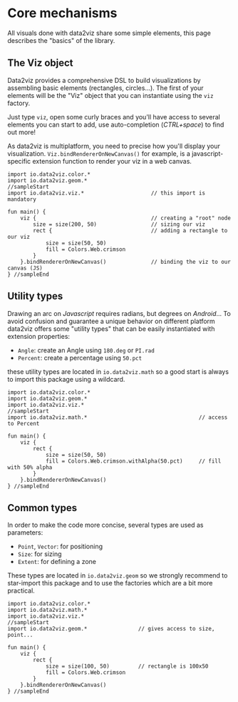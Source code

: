# Core mechanisms

All visuals done with data2viz share some simple elements, this page describes the "basics" of the
library.

## The Viz object

Data2viz provides a comprehensive DSL to build visualizations by assembling basic elements (rectangles, circles...).
The first of your elements will be the "Viz" object that you can instantiate using the `viz` factory.

Just type `viz`, open some curly braces and you'll have access to several elements you can start to add,
use auto-completion (*CTRL+space*) to find out more!

<div class="note">

As data2viz is multiplatform, you need to precise how you'll display your visualization.
`Viz.bindRendererOnNewCanvas()` for example, is a javascript-specific extension function to render your viz
in a web canvas.
</div>

```height=50
import io.data2viz.color.*
import io.data2viz.geom.*
//sampleStart
import io.data2viz.viz.*                     // this import is mandatory

fun main() {
    viz {                                    // creating a "root" node
        size = size(200, 50)				 // sizing our viz
        rect {                               // adding a rectangle to our viz
            size = size(50, 50)
            fill = Colors.Web.crimson
        }
    }.bindRendererOnNewCanvas()              // binding the viz to our canvas (JS)
} //sampleEnd
```


## Utility types

Drawing an arc on *Javascript* requires radians, but degrees on *Android*...
To avoid confusion and guarantee a unique behavior on different platform data2viz offers some
"utility types" that can be easily instantiated with extension properties:

- `Angle`: create an Angle using `180.deg` or `PI.rad`
- `Percent`: create a percentage using `50.pct`

<div class="note">

these utility types are located in `io.data2viz.math` so a good start is always to import this package using
a wildcard.
</div>

 <!--- TODO simplify by removing group (just rotating the rect) when available  -->

```height=50
import io.data2viz.color.*
import io.data2viz.geom.*
import io.data2viz.viz.*
//sampleStart
import io.data2viz.math.*                                   // access to Percent

fun main() {
    viz {
        rect {
            size = size(50, 50)
            fill = Colors.Web.crimson.withAlpha(50.pct)     // fill with 50% alpha
        }
    }.bindRendererOnNewCanvas()
} //sampleEnd
```

## Common types

In order to make the code more concise, several types are used as parameters:
- `Point`, `Vector`: for positioning
- `Size`: for sizing
- `Extent`: for defining a zone

<div class="note">

These types are located in `io.data2viz.geom` so we strongly recommend to star-import this package and to
use the factories which are a bit more practical.
</div>

```height=50
import io.data2viz.color.*
import io.data2viz.math.*
import io.data2viz.viz.*
//sampleStart
import io.data2viz.geom.*                // gives access to size, point...

fun main() {
    viz {
        rect {
            size = size(100, 50)         // rectangle is 100x50
            fill = Colors.Web.crimson
        }
    }.bindRendererOnNewCanvas()
} //sampleEnd
```
